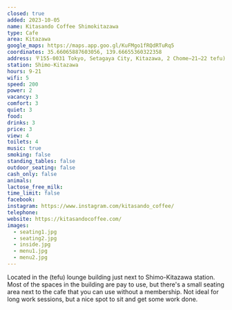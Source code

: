 ```yaml
---
closed: true
added: 2023-10-05
name: Kitasando Coffee Shimokitazawa
type: Cafe
area: Kitazawa
google_maps: https://maps.app.goo.gl/KuFMgo1fRQdRTuRq5
coordinates: 35.66065887603056, 139.66655360322358
address: 〒155-0031 Tokyo, Setagaya City, Kitazawa, 2 Chome−21−22 tefu) lounge
station: Shimo-Kitazawa
hours: 9-21
wifi: 5
speed: 200
power: 2
vacancy: 3
comfort: 3
quiet: 3
food: 
drinks: 3
price: 3
view: 4
toilets: 4
music: true
smoking: false
standing_tables: false
outdoor_seating: false
cash_only: false
animals: 
lactose_free_milk: 
time_limit: false
facebook: 
instagram: https://www.instagram.com/kitasando_coffee/
telephone: 
website: https://kitasandocoffee.com/
images:
  - seating1.jpg
  - seating2.jpg
  - inside.jpg
  - menu1.jpg
  - menu2.jpg
---
```


Located in the (tefu) lounge building just next to Shimo-Kitazawa station. Most of the spaces in the building are pay to use, but there's a small seating area next to the cafe that you can use without a membership. Not ideal for long work sessions, but a nice spot to sit and get some work done.
